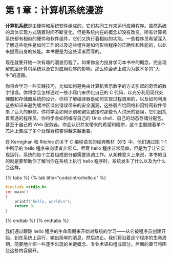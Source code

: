 # 第 1 章：计算机系统漫游

**计算机系统**是由硬件和系统软件组成的，它们共同工作来运行应用程序。虽然系统的具体实现方式随着时间不断变化，但是系统内在的概念却没有改变。所有计算机系统都有相似的硬件和软件组件，它们又执行着相似的功能。一些程序员希望深入了解这些组件是如何工作的以及这些组件是如何影响程序的正确性和性能的，以此来提高自身的技能。本书便是为这些读者而写的。

现在就要开始一次有趣的漫游历程了。如果你全力投身学习本书中的概念，完全理解底层计算机系统以及它对应用程序的影响，那么你会步上成为为数不多的“大牛”的道路。

你将会学习一些实践技巧，比如如何避免由计算机表示数字的方式引起的奇怪的数字错误。你将学会怎样通过一些小窍门来优化自己的 C 代码，以充分利用现代处理器和存储器系统的设计。你将了解编译器是如何实现过程调用的，以及如何利用这些知识来避免缓冲区溢出错误带来的安全漏洞，这些弱点给网络和因特网软件带来了巨大的麻烦。你将学会如何识别和避免链接时那些令人讨厌的错误，它们困扰着普通的程序员。你将学会如何编写自己的 Unix shell、自己的动态存储分配包，甚至于自己的 Web 服务器。你会认识并发带来的希望和陷阱，这个主题随着单个芯片上集成了多个处理器核变得越来越重要。

在 Kernighan 和 Ritchie 的关于 C 编程语言的经典教材【61】中，他们通过图 1-1 中所示的 hello 程序来向读者介绍 C。尽管 hello 程序非常简单，但是为了让它实现运行，系统的每个主要组成部分都需要协调工作。从某种意义上来说，本书的目的就是要帮助你了解当你在系统上执行 hello 程序时，系统发生了什么以及为什么会这样。

{% tabs %}
{% tab title="code/intro/hello.c" %}
```c
#include <stdio.h>
int main()
{
    printf("hello, world\n");
    return 0;
}
```
{% endtab %}
{% endtabs %}

我们通过跟踪 hello 程序的生命周期来开始对系统的学习——从它被程序员创建开始，到在系统上运行，输出简单的消息，然后终止。我们将沿着这个程序的生命周期，简要地介绍一些逐步出现的关键概念、专业术语和组成部分。后面的章节将围绕这些内容展开。
